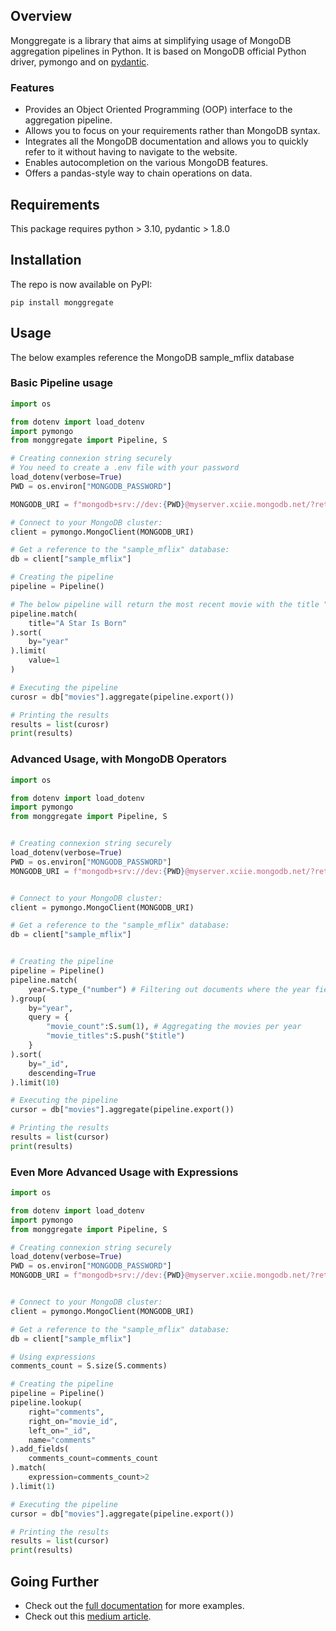 ## **Overview**

Monggregate is a library that aims at simplifying usage of MongoDB aggregation pipelines in Python.
It is based on MongoDB official Python driver, pymongo and on [pydantic](https://pydantic-docs.helpmanual.io/).

### Features

- Provides an Object Oriented Programming (OOP) interface to the aggregation pipeline.
- Allows you to focus on your requirements rather than MongoDB syntax.
- Integrates all the MongoDB documentation and allows you to quickly refer to it without having to navigate to the website.
- Enables autocompletion on the various MongoDB features.
- Offers a pandas-style way to chain operations on data.

## **Requirements**

This package requires python > 3.10, pydantic > 1.8.0

## **Installation**

The repo is now available on PyPI:

```shell
pip install monggregate
```


## **Usage**

The below examples reference the MongoDB sample_mflix database

### Basic Pipeline usage

```python
import os

from dotenv import load_dotenv 
import pymongo
from monggregate import Pipeline, S

# Creating connexion string securely
# You need to create a .env file with your password
load_dotenv(verbose=True)
PWD = os.environ["MONGODB_PASSWORD"] 

MONGODB_URI = f"mongodb+srv://dev:{PWD}@myserver.xciie.mongodb.net/?retryWrites=true&w=majority"

# Connect to your MongoDB cluster:
client = pymongo.MongoClient(MONGODB_URI)

# Get a reference to the "sample_mflix" database:
db = client["sample_mflix"]

# Creating the pipeline
pipeline = Pipeline()

# The below pipeline will return the most recent movie with the title "A Star is Born"
pipeline.match(
    title="A Star Is Born"
).sort(
    by="year"
).limit(
    value=1
)

# Executing the pipeline
curosr = db["movies"].aggregate(pipeline.export())

# Printing the results
results = list(curosr)
print(results)
```



### Advanced Usage, with MongoDB Operators


```python
import os

from dotenv import load_dotenv 
import pymongo
from monggregate import Pipeline, S


# Creating connexion string securely
load_dotenv(verbose=True)
PWD = os.environ["MONGODB_PASSWORD"]
MONGODB_URI = f"mongodb+srv://dev:{PWD}@myserver.xciie.mongodb.net/?retryWrites=true&w=majority"


# Connect to your MongoDB cluster:
client = pymongo.MongoClient(MONGODB_URI)

# Get a reference to the "sample_mflix" database:
db = client["sample_mflix"]


# Creating the pipeline
pipeline = Pipeline()
pipeline.match(
    year=S.type_("number") # Filtering out documents where the year field is not a number
).group(
    by="year",
    query = {
        "movie_count":S.sum(1), # Aggregating the movies per year
        "movie_titles":S.push("$title")
    }
).sort(
    by="_id",
    descending=True
).limit(10)

# Executing the pipeline
cursor = db["movies"].aggregate(pipeline.export())

# Printing the results
results = list(cursor)
print(results)

```

### Even More Advanced Usage with Expressions

```python
import os

from dotenv import load_dotenv 
import pymongo
from monggregate import Pipeline, S

# Creating connexion string securely
load_dotenv(verbose=True)
PWD = os.environ["MONGODB_PASSWORD"]
MONGODB_URI = f"mongodb+srv://dev:{PWD}@myserver.xciie.mongodb.net/?retryWrites=true&w=majority"


# Connect to your MongoDB cluster:
client = pymongo.MongoClient(MONGODB_URI)

# Get a reference to the "sample_mflix" database:
db = client["sample_mflix"]

# Using expressions
comments_count = S.size(S.comments)

# Creating the pipeline
pipeline = Pipeline()
pipeline.lookup(
    right="comments",
    right_on="movie_id",
    left_on="_id",
    name="comments"
).add_fields(
    comments_count=comments_count
).match(
    expression=comments_count>2
).limit(1)

# Executing the pipeline
cursor = db["movies"].aggregate(pipeline.export())

# Printing the results
results = list(cursor)
print(results)
```

## **Going Further**

* Check out the [full documentation](https://vianneymi.github.io/monggregate/) for more examples.
* Check out this [medium article](https://medium.com/@vianney.mixtur_39698/mongo-db-aggregations-pipelines-made-easy-with-monggregate-680b322167d2).
